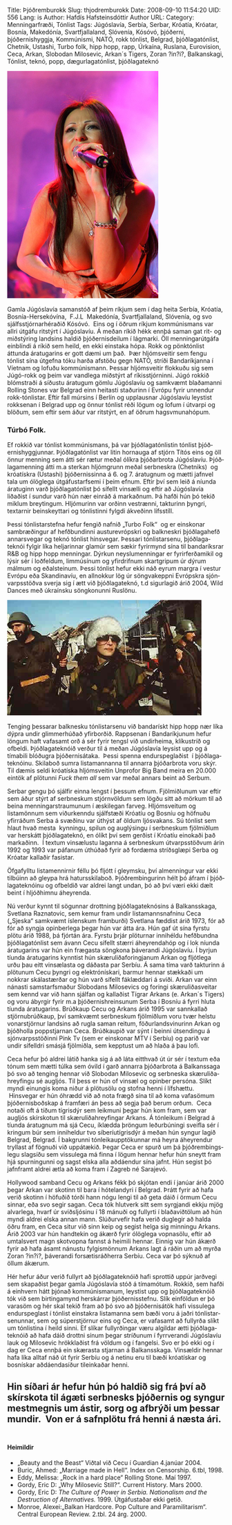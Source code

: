 Title: Þjóðremburokk
Slug: thjodremburokk
Date: 2008-09-10 11:54:20
UID: 556
Lang: is
Author: Hafdís Hafsteinsdóttir
Author URL: 
Category: Menningarfræði, Tónlist
Tags: Júgóslavía, Serbía, Serbar, Króatía, Króatar, Bosnía, Makedónía, Svartfjallaland, Slóvenía, Kósóvó, þjóðerni, þjóðernishyggja, Kommúnismi, NATÓ, rokk tónlist, Belgrad, þjóðlagatónlist, Chetnik, Ustashi, Turbo folk, hipp hopp, rapp, Úrkaína, Ruslana, Eurovision, Ceca, Arkan, Slobodan Milosevic, Arkan´s Tigers, Zoran ?in?i?, Balkanskagi, Tónlist, teknó, popp, dægurlagatónlist, þjóðlagateknó

![Ceca](ceca.jpg)

Gamla Júgóslavía samanstóð af þeim ríkjum sem í dag heita Serbía, Króatía, Bosnía-Hersekóvína,  F.J.L  Makedónía, Svart&shy;fjalla&shy;land, Slóvenía, og svo sjálfs&shy;stjórnar&shy;héraðið Kósóvó.  Eins og í öðrum ríkjum kommúnismans var allri útgáfu ritstýrt í Júgóslavíu. Á meðan ríkið hékk ennþá saman gat rit- og miðstýring landsins haldið þjóð&shy;ernis&shy;deilum í lágmarki. Öll menningar&shy;út&shy;gáfa einblíndi á ríkið sem heild, en ekki einstaka hópa. Rokk og pönktónlist áttunda áratugarins er gott dæmi um það.  Þær hljómsveitir sem fengu tónlist sína útgefna tóku harða afstöðu gegn NATÓ, stríði Bandaríkjanna í Víetnam og lofuðu kommúnismann. Þessar hljómsveitir flokkuðu sig sem Júgó-rokk og þeim var vandlega miðstýrt af ríkis&shy;stjórninni. Júgó rokkið blómstraði á síðustu áratugum gömlu Júgóslavíu og samkvæmt blaðamanni Rolling Stones var Belgrad einn heitasti staðurinn í Evrópu fyrir unnendur rokk-tónlistar. Eftir fall múrsins í Berlín og upplausnar Júgóslavíu leystist rokksenan í Belgrad upp og önnur tónlist réði lögum og lofum í útvarpi og blöðum, sem eftir sem áður var ritstýrt, en af öðrum hagsvmuna&shy;hópum.

### Túrbó Folk.

Ef rokkið var tónlist kommúnismans, þá var þjóð&shy;laga&shy;tón&shy;listin tónlist þjóð&shy;ernis&shy;hyggjunnar. Þjóð&shy;laga&shy;tón&shy;list var litin hornauga af stjórn Títós eins og öll önnur menning sem átti sér rætur meðal ólíkra þjóðarbrota Júgóslavíu. Þjóð&shy;laga&shy;menning átti m.a sterkan hljómgrunn meðal serbneskra (Chetniks)  og króatískra (Ustashi) þjóð&shy;ernis&shy;sinna á 6. og 7. áratugnum og mætti jafnvel tala um ólöglega útgáfu&shy;starf&shy;semi í þeim efnum. Eftir því sem leið á níunda áratuginn varð þjóð&shy;laga&shy;tón&shy;list þó sífellt vinsælli og eftir að Júgóslavía liðaðist í sundur varð hún nær einráð á markaðnum. Þá hafði hún þó tekið miklum breytingum. Hljómurinn var orðinn vestrænni, takturinn þyngri, textarnir beinskeyttari og tónlistinni fylgdi ákveðinn lífsstíll.

Þessi tón&shy;listar&shy;stefna hefur fengið nafnið „Turbo Folk“  og er einskonar sambræðingur af hefðbundinni austur&shy;evrópskri og balkneskri þjóðlagahefð annarsvegar og teknó tónlist hinsvegar. Þessari tón&shy;listar&shy;senu, þjóð&shy;laga&shy;teknói fylgir líka heljarinnar glamúr sem sækir fyrirmynd sína til bandaríksrar R&B og hipp hopp menningar. Dýrkun neyslu&shy;menningar er fyrir&shy;ferða&shy;mikil og lýsir sér í loðfeldum, limmúsínum og yfirdrifnum skartgripum úr dýrum málmum og eðalsteinum. Þessi tónlist hefur ekki náð eyrum margra í vestur Evrópu eða Skandinavíu, en allnokkur lög úr söngvakeppni Evrópskra sjón&shy;varps&shy;stöðva sverja sig í ætt við þjóð&shy;laga&shy;teknó, t.d sigurlagið árið 2004, Wild Dances með úkraínsku söngkonunni Ruslönu. 

![Ceca í herklæðum](ceca-arkan.jpg)

Tenging þessarar balknesku tón&shy;listar&shy;senu við banda&shy;rískt hipp hopp nær líka dýpra undir glimmerhúðað yfirborðið. Rappsenan í Banda&shy;ríkjunum hefur löngum haft vafasamt orð á sér fyrir tengsl við undir&shy;heima, klíku&shy;stríð og ofbeldi. Þjóð&shy;laga&shy;teknóið verður til á meðan Júgóslavía leysist upp og á tímabili blóðugra þjóð&shy;ernis&shy;átaka.  Þessi spenna endur&shy;speglaðist  í þjóð&shy;laga&shy;teknóinu. Skilaboð sumra lista&shy;mannanna til annarra þjóðar&shy;brota voru skýr. Til dæmis seldi króatíska hljómsveitin Unprofor Big Band meira en 20.000 eintök af plötunni _Fuck them all_ sem var meðal annars beint að Serbum.

Serbar gengu þó sjálfir einna lengst í þessum efnum. Fjölmiðlunum var eftir sem áður stýrt af serbneskum stjórnvöldum sem lögðu sitt að mörkum til að beina menningar&shy;straumunum í æskilegan farveg. Hljómsveitum og listamönnum sem viðurkenndu sjálfstæði Króatíu og Bosníu og höfnuðu yfirráðum Serba á svæðinu var úthýst af öldum ljósvakans. Sú tónlist sem hlaut hvað mesta  kynningu, spilun og auglýsingu í serbneskum fjöl&shy;miðlum var herskátt þjóð&shy;laga&shy;teknó, en ólíkt því sem gerðist í Króatíu einokaði það markaðinn.  Í textum vinsælustu laganna á serbneskum útvarps&shy;stöðvum árin 1992 og 1993 var páfanum úthúðað fyrir að fordæma stríðsglæpi Serba og Króatar kallaðir fasistar.

Öfgafylltu lista&shy;mennirnir féllu þó fljótt í gleymsku, því almenningur var ekki tilbúinn að gleypa hrá haturs&shy;skilaboð. Þjóð&shy;rembingurinn hélt þó áfram í þjóð&shy;laga&shy;teknóinu og ofbeldið var aldrei langt undan, þó að því væri ekki dælt beint í hljóðhimnu áheyrenda.

Nú verður kynnt til sögunnar drottning þjóð&shy;laga&shy;teknósins á Balkansskaga, Svetlana Raznatovic, sem kemur fram undir lista&shy;manns&shy;nafninu Ceca („Sjeska“ samkvæmt íslenskum framburði)
Svetlana fæddist árið 1973, fór að fór að syngja opinberlega þegar hún var átta ára. Hún gaf út sína fyrstu plötu árið 1988, þá fjórtán ára. Fyrstu þrjár plöturnar innihéldu hefðbundna þjóð&shy;laga&shy;tónlist sem ávann Cecu sífellt stærri áheyrendahóp og í lok níunda áratugarins var hún ein frægasta söngkona þáverandi Júgóslavíu. Í byrjun tíunda áratugarins kynntist hún skæru&shy;liða&shy;foringjanum Arkan og fljótlega urðu þau eitt vinsælasta og dáðasta par Serbíu. Á sama tíma varð takturinn á plötunum Cecu þyngri og elek&shy;trónískari, barmur hennar stækkaði um nokkrar skála&shy;stærðar og hún varð sífellt fáklæddari á sviði. Arkan var einn nánasti sam&shy;starfs&shy;maður Slobodans Milosevics og foringi skæru&shy;liða&shy;sveitar sem kennd var við hann sjálfan og kallaðist Tígrar Arkans (e. Arkan´s Tigers) og voru ábyrgir fyrir m.a þjóð&shy;ernis&shy;hreinsunum Serba í Bosníu á fyrri hluta tíunda áratugarins. Brúðkaup Cecu og Arkans árið 1995 var sannkallað stjörnu&shy;brúðkaup, því samkvæmt serbneskum fjölmiðlum voru tvær helstu vonarstjörnur landsins að rugla saman reitum, föður&shy;lands&shy;vinurinn Arkan og þjóðholla poppstjarnan Ceca. Brúðkaupið var sýnt í beinni útsendingu á sjón&shy;varps&shy;stöðinni Pink Tv (sem er einskonar MTV í Serbíu) og parið var undir sífelldri smásjá fjölmiðla, sem kepptust um að hlaða á þau lofi.

Ceca hefur þó aldrei látið hanka sig á að láta eitthvað út úr sér í textum eða tónum sem mætti túlka sem óvild í garð annarra þjóðarbrota á Balkanssaga þó svo að tenging hennar við Slobodan Milosevic og serbneska skæru&shy;liða&shy;hreyfingu sé augljós. Til þess er hún of vinsæl og opinber persóna. Slíkt myndi einungis koma niður á plötusölu og stofna henni í lífshættu.  Hinsvegar er hún óhrædd við að nota frægð sína til að koma vafasömum þjóð&shy;ernis&shy;boð&shy;skap á framfæri án þess að segja það berum orðum.  Ceca notaði oft á tíðum tígrisdýr sem leikmuni þegar hún kom fram, sem var augljós skírskotun til skæru&shy;liða&shy;hreyfingar Arkans. Á tónleikum í Belgrad á tíunda áratugnum má sjá Cecu, íklædda þröngum leðurbúningi sveifla sér í kringum búr sem inniheldur tvo síberíu&shy;tígris&shy;dýr á meðan hún syngur lagið Belgrad, Belgrad. Í bakgrunni tón&shy;leika&shy;upp&shy;tökunnar má heyra áheyrendur tryllast af fögnuði við uppátækið. Þegar Ceca er spurð um þá þjóð&shy;rembings&shy;legu slagsíðu sem vissulega má finna í lögum hennar hefur hún sneytt fram hjá spurningunni og sagst elska alla aðdáendur sína jafnt. Hún segist þó jafnframt aldrei ætla að koma fram í Zagreb né Sarajevó.

Hollywood samband Cecu og Arkans fékk þó skjótan endi í janúar árið 2000 þegar Arkan var skotinn til bara í hótelandyri í Belgrad. Þrátt fyrir að hafa verið skotinn í höfuðið tórði hann nógu lengi til að geta dáið í örmum Cecu sinnar, eða svo segir sagan. Ceca tók hlutverk sitt sem syrgjandi ekkju mjög alvarlega, hvarf úr sviðsljósinu í 18 mánuði og fullyrti í blaðaviðtölum að hún myndi aldrei elska annan mann. Slúðurvefir hafa verið duglegir að halda öðru fram, en Ceca situr við sinn keip og segist helga sig minningu Arkans. Árið 2003 var hún handtekin og ákærð fyrir ólöglega vopnasölu, eftir að umtalsvert magn skotvopna fannst á heimili hennar. Einnig var hún ákærð fyrir að hafa ásamt nánustu fylgismönnum Arkans lagt á ráðin um að myrða Zoran ?in?i?, þáverandi forsætis&shy;ráð&shy;herra Serbíu. Ceca var þó sýknuð af öllum ákærum.

Hér hefur áður verið fullyrt að þjóð&shy;laga&shy;teknóið hafi sprottið uppúr jarðvegi sem skapaðist þegar gamla Júgóslavía stóð á tímamótum. Rokkið, sem hafði á einhvern hátt þjónað kommún&shy;ismanum, leystist upp og þjóð&shy;laga&shy;teknóið tók við sem birtinga&shy;mynd herskárrar þjóð&shy;ernis&shy;stefnu. Slík einföldun er þó varasöm og hér skal tekið fram að þó svo að þjóðernisátök hafi vissulega endurspeglast í tónlist einstakra listamanna sem bæði voru á jaðri tón&shy;listar&shy;senunnar, sem og súperstjörnur eins og Ceca, er vafasamt að fullyrða slíkt um tónlistina í heild sinni. Ef slíkar fullyrðingar væru algildar ætti þjóð&shy;laga&shy;teknóið að hafa dáið drottni sínum þegar stríðunum í fyrrverandi Júgóslavíu lauk og Milosevic hrökklaðist frá völdum og í fangelsi. Svo er þó ekki og í dag er Ceca ennþá ein skærasta stjarnan á Balkansskaga. Vinsældir hennar hafa líka alltaf náð út fyrir Serbíu og á netinu eru til bæði króatískar og bosnískar aðdáendasíður tileinkaðar henni.

Hin síðari ár hefur hún þó haldið sig frá því að skírskota til ágæti serbnesks þjóðernis og syngur mestmegnis um ástir, sorg og afbrýði um þessar mundir.  Von er á safnplötu frá henni á næsta ári.
 
----

#### Heimildir

* „Beauty and the Beast“ Viðtal við Cecu í Guardian 4.janúar 2004.
* Buric, Ahmed: „Marriage made in Hell“. Index on Censorship. 6.tbl, 1998.
* Eddy, Melissa: „Rock in a hard place“ Rolling Stone. Maí 1997.
* Gordy, Eric D: „Why Milosevic Still?“. Current History. Mars 2000. 
* Gordy, Eric D: _The Culture of Power in Serbia. Nationalism and the Destruction of Alternatives._ 1999. Útgáfustaðar ekki getið.
* Monroe, Alexei:„Balkan Hardcore. Pop Culture and Paramilitarism“. Central European Review. 2.tbl. 24 árg. 2000.

